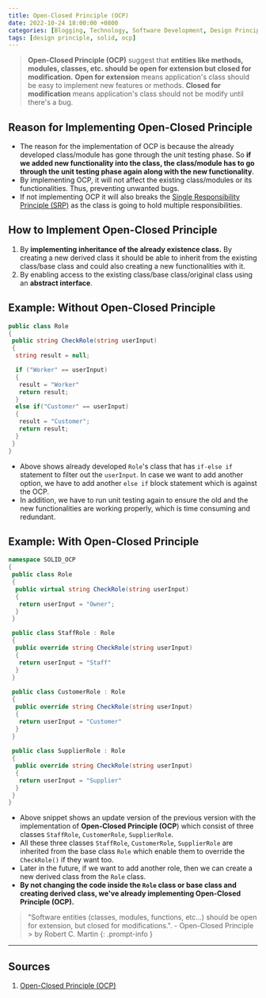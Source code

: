 ```yaml
---
title: Open-Closed Principle (OCP)
date: 2022-10-24 18:00:00 +0800
categories: [Blogging, Technology, Software Development, Design Principle, SOLID]
tags: [design principle, solid, ocp]
---
```


>**Open-Closed Principle (OCP)** suggest that **entities like methods, modules, classes, etc. should be open for extension but closed for modification.** **Open for extension** means application's class should be easy to implement new features or methods. **Closed for modification** means application's class should not be modify until there's a bug.

## Reason for Implementing Open-Closed Principle

- The reason for the implementation of OCP is because the already developed class/module has gone through the unit testing phase. So **if we added new functionality into the class, the class/module has to go through the unit testing phase again along with the new functionality**.
- By implementing OCP, it will not affect the existing class/modules or its functionalities. Thus, preventing unwanted bugs.
- If not implementing OCP it will also breaks the [Single Responsibility Principle (SRP)](/posts/solid-srp/) as the class is going to hold multiple responsibilities.

## How to Implement Open-Closed Principle

1. By **implementing inheritance of the already existence class.** By creating a new derived class it should be able to inherit from the existing class/base class and could also creating a new functionalities with it.
2. By enabling access to the existing class/base class/original class using an **abstract interface**.

## Example: Without Open-Closed Principle

```c#
public class Role
{
 public string CheckRole(string userInput)
 {
  string result = null;

  if ("Worker" == userInput)
  {
   result = "Worker"
   return result;
  }
  else if("Customer" == userInput)
  {
   result = "Customer";
   return result;
  }
 }
}
```

- Above shows already developed `Role`'s class that has `if-else if` statement to filter out the `userInput`. In case we want to add another option, we have to add another `else if` block statement which is against the OCP.
- In addition, we have to run unit testing again to ensure the old and the new functionalities are working properly, which is time consuming and redundant.

## Example: With Open-Closed Principle

```c#
namespace SOLID_OCP
{
 public class Role
 {
  public virtual string CheckRole(string userInput)
  {
   return userInput = "Owner";
  }
 }

 public class StaffRole : Role
 {
  public override string CheckRole(string userInput)
  {
   return userInput = "Staff"
  }
 }
 
 public class CustomerRole : Role
 {
  public override string CheckRole(string userInput)
  {
   return userInput = "Customer"
  }
 }
 
 public class SupplierRole : Role
 {
  public override string CheckRole(string userInput)
  {
   return userInput = "Supplier"
  }
 }
}
```

- Above snippet shows an update version of the previous version with the implementation of **Open-Closed Principle (OCP**) which consist of three classes `StaffRole`, `CustomerRole`, `SupplierRole`.
- All these three classes `StaffRole`, `CustomerRole`, `SupplierRole` are inherited from the base class `Role` which enable them to override the `CheckRole()` if they want too.
- Later in the future, if we want to add another role, then we can create a new derived class from the `Role` class.
- **By not changing the code inside the `Role` class or base class and creating derived class, we've already implementing Open-Closed Principle (OCP).**

> "Software entities (classes, modules, functions, etc...) should be open for extension, but closed for modifications.". - Open-Closed Principle > by Robert C. Martin
{: .prompt-info }

---

## Sources

1. [Open-Closed Principle (OCP)](https://dotnettutorials.net/lesson/open-closed-principle/)
